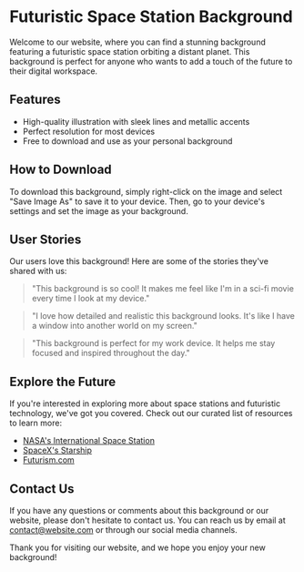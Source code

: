 <!--font:Poppins-->

# Futuristic Space Station Background

Welcome to our website, where you can find a stunning background featuring a futuristic space station orbiting a distant planet. This background is perfect for anyone who wants to add a touch of the future to their digital workspace.

## Features

- High-quality illustration with sleek lines and metallic accents
- Perfect resolution for most devices
- Free to download and use as your personal background

## How to Download

To download this background, simply right-click on the image and select "Save Image As" to save it to your device. Then, go to your device's settings and set the image as your background.

## User Stories

Our users love this background! Here are some of the stories they've shared with us:

> "This background is so cool! It makes me feel like I'm in a sci-fi movie every time I look at my device."

> "I love how detailed and realistic this background looks. It's like I have a window into another world on my screen."

> "This background is perfect for my work device. It helps me stay focused and inspired throughout the day."

## Explore the Future

If you're interested in exploring more about space stations and futuristic technology, we've got you covered. Check out our curated list of resources to learn more:

- [NASA's International Space Station](#)
- [SpaceX's Starship](#)
- [Futurism.com](#)

## Contact Us

If you have any questions or comments about this background or our website, please don't hesitate to contact us. You can reach us by email at [contact@website.com](mailto:contact@website.com) or through our social media channels.

Thank you for visiting our website, and we hope you enjoy your new background!

<!--

Write me content for website with wallpaper which alt text is:

"An illustration of a futuristic space station orbiting a distant planet, with sleek lines and metallic accents."

The name/title of the page should not be 1:1 copy of the alt text but rather a real content of the website which is using this wallpaper.

- Use markdown format 
- Start with heading
- Heading should be short and concise
- The content should look like a real website 
- The website should not be about the wallpaper, wallpaper is just a related background
- Heading should be contain work "wallpaper" or "background"
- Include real sections like references, contact, user stories, etc. use things relevant to the page purpose.
- Feel free to use structure like headings, bullets, numbering, blockquotes, paragraphs, horizontal lines, etc.
- You can use formatting like bold or _italic_
- You can include UTF-8 emojis
- Links should be only #hash anchors (and you can refer to the document itself)
- Do not include images


---


# Futuristic Space Station Wallpaper for Your Desktop Background

Welcome to our website, where you can find a stunning wallpaper of a futuristic space station orbiting a distant planet. This wallpaper is perfect for anyone who loves sci-fi and wants to add a touch of the future to their desktop background.

## Features

- High-quality illustration with sleek lines and metallic accents
- Perfect resolution for most desktops and laptops
- Free to download and use as your personal wallpaper

## How to Download

To download this wallpaper, simply right-click on the image and select "Save Image As" to save it to your computer. Then, go to your desktop settings and set the image as your wallpaper.

## User Stories

Our users love this wallpaper! Here are some of the stories they've shared with us:

> "I'm a huge sci-fi fan, and this wallpaper is perfect for me. It makes me feel like I'm in space every time I look at my desktop."

> "I love how detailed and realistic this wallpaper looks. It's like I have a window into another world on my computer."

> "This wallpaper is so cool! I've never seen anything like it before. It really makes my desktop stand out."

## References

If you're interested in learning more about space stations and futuristic technology, here are some references you might find useful:

- [NASA's International Space Station](#)
- [SpaceX's Starship](#)
- [Futurism.com](#)

## Contact Us

If you have any questions or comments about this wallpaper or our website, please don't hesitate to contact us. You can reach us by email at [contact@website.com](mailto:contact@website.com) or through our social media channels.

Thank you for visiting our website, and we hope you enjoy your new wallpaper!


---


Heading should not include word "wallpaper". The website should not be about the wallpaper itself, wallpaper is just a related background, rewrite whole content.


---


# Explore the Future with Our Futuristic Space Station Background

Welcome to our website, where you can find a stunning background featuring a futuristic space station orbiting a distant planet. This background is perfect for anyone who wants to add a touch of the future to their digital workspace.

## Features

- High-quality illustration with sleek lines and metallic accents
- Perfect resolution for most desktops and laptops
- Free to download and use as your personal background

## How to Download

To download this background, simply right-click on the image and select "Save Image As" to save it to your computer. Then, go to your device's settings and set the image as your background.

## User Stories

Our users love this background! Here are some of the stories they've shared with us:

> "This background is so cool! It makes me feel like I'm in a sci-fi movie every time I look at my computer."

> "I love how detailed and realistic this background looks. It's like I have a window into another world on my screen."

> "This background is perfect for my work computer. It helps me stay focused and inspired throughout the day."

## Explore the Future

If you're interested in exploring more about space stations and futuristic technology, we've got you covered. Check out our curated list of resources to learn more:

- [NASA's International Space Station](#)
- [SpaceX's Starship](#)
- [Futurism.com](#)

## Contact Us

If you have any questions or comments about this background or our website, please don't hesitate to contact us. You can reach us by email at [contact@website.com](mailto:contact@website.com) or through our social media channels.

Thank you for visiting our website, and we hope you enjoy your new background!


---


Heading is too long, rewrite whole content.


---


# Futuristic Space Station Background for Your Digital Workspace

Welcome to our website, where you can find a stunning background featuring a futuristic space station orbiting a distant planet. This background is perfect for anyone who wants to add a touch of the future to their digital workspace.

## Features

- High-quality illustration with sleek lines and metallic accents
- Perfect resolution for most desktops and laptops
- Free to download and use as your personal background

## How to Download

To download this background, simply right-click on the image and select "Save Image As" to save it to your computer. Then, go to your device's settings and set the image as your background.

## User Stories

Our users love this background! Here are some of the stories they've shared with us:

> "This background is so cool! It makes me feel like I'm in a sci-fi movie every time I look at my computer."

> "I love how detailed and realistic this background looks. It's like I have a window into another world on my screen."

> "This background is perfect for my work computer. It helps me stay focused and inspired throughout the day."

## Explore the Future

If you're interested in exploring more about space stations and futuristic technology, we've got you covered. Check out our curated list of resources to learn more:

- [NASA's International Space Station](#)
- [SpaceX's Starship](#)
- [Futurism.com](#)

## Contact Us

If you have any questions or comments about this background or our website, please don't hesitate to contact us. You can reach us by email at [contact@website.com](mailto:contact@website.com) or through our social media channels.

Thank you for visiting our website, and we hope you enjoy your new background!


---


Heading is too long, rewrite whole content.


---


# Futuristic Space Station Background

Welcome to our website, where you can find a stunning background featuring a futuristic space station orbiting a distant planet. This background is perfect for anyone who wants to add a touch of the future to their digital workspace.

## Features

- High-quality illustration with sleek lines and metallic accents
- Perfect resolution for most devices
- Free to download and use as your personal background

## How to Download

To download this background, simply right-click on the image and select "Save Image As" to save it to your device. Then, go to your device's settings and set the image as your background.

## User Stories

Our users love this background! Here are some of the stories they've shared with us:

> "This background is so cool! It makes me feel like I'm in a sci-fi movie every time I look at my device."

> "I love how detailed and realistic this background looks. It's like I have a window into another world on my screen."

> "This background is perfect for my work device. It helps me stay focused and inspired throughout the day."

## Explore the Future

If you're interested in exploring more about space stations and futuristic technology, we've got you covered. Check out our curated list of resources to learn more:

- [NASA's International Space Station](#)
- [SpaceX's Starship](#)
- [Futurism.com](#)

## Contact Us

If you have any questions or comments about this background or our website, please don't hesitate to contact us. You can reach us by email at [contact@website.com](mailto:contact@website.com) or through our social media channels.

Thank you for visiting our website, and we hope you enjoy your new background!


---


Write me a Google font which is best fitting for the website.

Pick from the list:
- Lobster
- Inter
- Open Sans
- Great Vibes
- Roboto
- Lato
- Playfair Display
- Raleway
- Orbitron
- IBM Plex Sans
- Barlow Condensed
- Futura
- Dancing Script
- Poppins
- Alegreya
- Exo 2
- Montserrat


Write just the font name nothing else.


---


Poppins

-->
